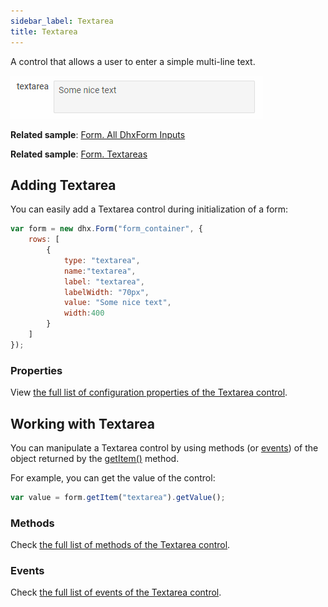 ```yaml
---
sidebar_label: Textarea
title: Textarea
---          
```


A control that allows a user to enter a simple multi-line text.

![Textarea control](../assets/form/form_textarea.png)

**Related sample**: [Form. All DhxForm Inputs](https://snippet.dhtmlx.com/ikyyekxq)

**Related sample**: [Form. Textareas](https://snippet.dhtmlx.com/mt93jzrk)

## Adding Textarea

You can easily add a Textarea control during initialization of a form:

~~~js
var form = new dhx.Form("form_container", {
    rows: [
		{
			type: "textarea",
            name:"textarea",
            label: "textarea",
            labelWidth: "70px",
            value: "Some nice text",
            width:400
		}
    ]
});
~~~

### Properties

View [the full list of configuration properties of the Textarea control](form/api/textarea/api_textarea_properties.md).

## Working with Textarea

You can manipulate a Textarea control by using methods (or [events](#eventhandling)) of the object returned by the [getItem()](form/api/form_getitem_method.md) method.

For example, you can get the value of the control:

~~~js
var value = form.getItem("textarea").getValue();
~~~

### Methods

Check [the full list of methods of the Textarea control](form/api/api_overview.md#textarea-methods).


### Events

Check [the full list of events of the Textarea control](form/api/api_overview.md#textarea-events).
